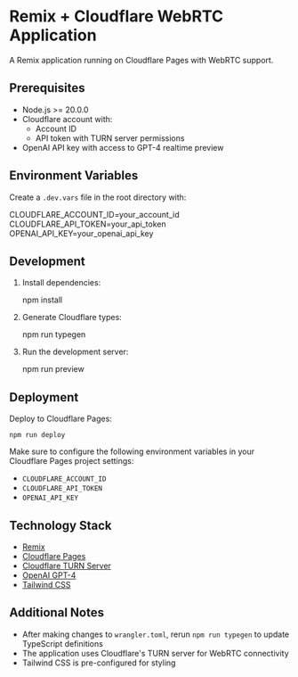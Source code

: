 # Remix + Cloudflare WebRTC Application

A Remix application running on Cloudflare Pages with WebRTC support.

## Prerequisites

- Node.js >= 20.0.0
- Cloudflare account with:
  - Account ID
  - API token with TURN server permissions
- OpenAI API key with access to GPT-4 realtime preview

## Environment Variables

Create a `.dev.vars` file in the root directory with:

CLOUDFLARE_ACCOUNT_ID=your_account_id
CLOUDFLARE_API_TOKEN=your_api_token
OPENAI_API_KEY=your_openai_api_key

## Development

1. Install dependencies:

    npm install

2. Generate Cloudflare types:

    npm run typegen

3. Run the development server:

    npm run preview


## Deployment

Deploy to Cloudflare Pages:

    npm run deploy

Make sure to configure the following environment variables in your Cloudflare Pages project settings:
- `CLOUDFLARE_ACCOUNT_ID`
- `CLOUDFLARE_API_TOKEN`
- `OPENAI_API_KEY`

## Technology Stack

- [Remix](https://remix.run/docs)
- [Cloudflare Pages](https://developers.cloudflare.com/pages)
- [Cloudflare TURN Server](https://developers.cloudflare.com/cloudflare-for-platforms/workers-for-platforms/platform/turn/)
- [OpenAI GPT-4](https://platform.openai.com/docs)
- [Tailwind CSS](https://tailwindcss.com)

## Additional Notes

- After making changes to `wrangler.toml`, rerun `npm run typegen` to update TypeScript definitions
- The application uses Cloudflare's TURN server for WebRTC connectivity
- Tailwind CSS is pre-configured for styling

